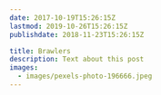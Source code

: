 ```yaml
---
date: 2017-10-19T15:26:15Z
lastmod: 2019-10-26T15:26:15Z
publishdate: 2018-11-23T15:26:15Z

title: Brawlers
description: Text about this post
images:
  - images/pexels-photo-196666.jpeg
---
```

